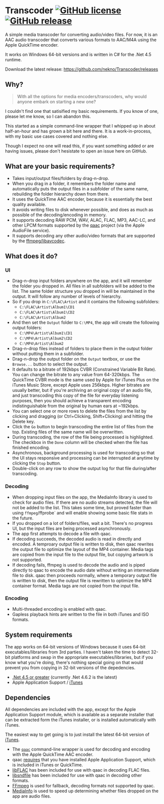 # Transcoder [![GitHub license](https://img.shields.io/github/license/nekno/transcoder.svg)](https://raw.githubusercontent.com/nekno/Transcoder/master/LICENSE) [![GitHub release](https://img.shields.io/github/release/nekno/transcoder.svg)](https://github.com/nekno/Transcoder/releases)

A simple media transcoder for converting audio/video files. For now, it is an AAC audio transcoder that converts various formats to AAC/M4A using the Apple QuickTime encoder.

It works on Windows 64-bit versions and is written in C# for the .Net 4.5 runtime.

Download the latest release: https://github.com/nekno/Transcoder/releases

## Why?

>With all the options for media encoders/transcoders, why would anyone embark on starting a new one?

I couldn't find one that satisified my basic requirements. If you know of one, please let me know, so I can abandon this.

This started as a simple command-line wrapper that I whipped up in about half-an-hour and has grown a bit here and there. It is a work-in-process, with my basic use cases covered and nothing else. 

Though I expect no one will read this, if you want something added or are having issues, please don't hesistate to open an issue here on GitHub.

## What are your basic requirements? 

- Takes input/output files/folders by drag-n-drop.
- When you drag in a folder, it remembers the folder name and automatically puts the output files in a subfolder of the same name, rebuilding the folder hierarchy down from there.
- It uses the QuickTime AAC encoder, because it is essentially the best quality available.
- It avoids writing files to disk whenever possible, and does as much as possible of the decoding/encoding in memory.
- It supports decoding RAW PCM, WAV, ALAC, FLAC, MP3, AAC-LC, and other LPCM formats supported by the [qaac](https://github.com/nu774/qaac/wiki/About-input-format) project (via the Apple AudioFile service).
- It supports decoding any other audio/video formats that are supported by the [ffmpeg/libavcodec](https://www.ffmpeg.org/general.html#Audio-Codecs).

## What does it do?

### UI
- Drag-n-drop input folders anywhere on the app, and it will remember the folder you dropped in. All files in all subfolders will be added to the list. The same folder structure you dropped in will be maintained in the output. It will follow any number of levels of hierarchy.
 - So if you drop in `C:\FLAC\Artist` and it contains the following subfolders:
    - `C:\FLAC\Artist\Album1\CD1`
    - `C:\FLAC\Artist\Album1\CD2`
    - `C:\FLAC\Artist\Album2`
 - And then set the `Output` folder to `C:\MP4`, the app will create the following output folders:
    - `C:\MP4\Artist\Album1\CD1`
    - `C:\MP4\Artist\Album2\CD2`
    - `C:\MP4\Artist\Album2`
- Drag-n-drop files instead of folders to place them in the output folder without putting them in a subfolder.
- Drag-n-drop the output folder on the `Output` textbox, or use the `Browse...` button to select the output.
- It defaults to a bitrate of 192kbps CVBR (Constrained Variable Bit Rate). You can change the bitrate to any value from 64-320kbps. The QuickTime CVBR mode is the same used by Apple for iTunes Plus on the iTunes Music Store, except Apple uses 256kbps. Higher bitrates are usually better, but if you're archiving an original copy of an audio file, and just transcoding this copy of the file for everyday listening purposes, then you should achieve a transparent encoding indistinguishable from the original by human ears at ~192kbps. 
- You can select one or more rows to delete the files from the list by clicking and dragging (or Ctrl+Clicking, Shift+Clicking) and hitting the Delete key.
- Click the `Go` button to begin transcoding the entire list of files from the top. Existing files of the same name will be overwritten.
- During transcoding, the row of the file being processed is highlighted. The checkbox in the `Done` column will be checked when the file has finished encoding.
- Asynchronous, background processing is used for transcoding so that the UI stays responsive and processing can be interrupted at anytime by clicking the `Stop` button.
- Double-click on any row to show the output log for that file during/after transcoding.

### Decoding
- When dropping input files on the app, the MediaInfo library is used to check for audio files. If there are no audio streams detected, the file will not be added to the list. This takes some time, but proved faster than using `ffmpeg`/ffprobe` and will enable showing some basic file stats in the future.
- If you dropped on a lot of folders/files, wait a bit. There's no progress UI, but the input files are being processed asynchronously.
- The app first attempts to decode a file with qaac.
 - If decoding succeeds, the decoded audio is read in directly and encoded. A temproary output file is written to disk, then qaac rewrites the output file to optimize the layout of the MP4 container. Media tags are copied from the input file to the output file, but copying artwork is not supported.
 - If decoding fails, ffmpeg is used to decode the audio and is piped directly to qaac to encode the audio date without writing an intermediate file to disk. qaac then proceeds normally, where a temporary output file is written to disk, then the output file is rewritten to optimize the MP4 container format. Media tags are not copied from the input file.
 
### Encoding
- Multi-threaded encoding is enabled with qaac.
- Gapless playback hints are written to the file in both iTunes and ISO formats.

## System requirements

The app works on 64-bit versions of Windows because it uses 64-bit executables/libraries from 3rd parties. I haven't taken the time to detect 32-bit platforms and swap in the appropriate executables/libraries, but if you know what you're doing, there's nothing special going on that would prevent you from copying in 32-bit versions of the depedencies.

- [.Net 4.5 or greater](http://go.microsoft.com/fwlink/?LinkId=780597) (currently .Net 4.6.2 is the latest)
- Apple Application Support / [iTunes](https://www.apple.com/itunes/download/)

## Dependencies

All dependencies are included with the app, except for the Apple Application Support module, which is available as a separate installer that can be extracted form the iTunes installer, or is installed automatically with iTunes. 

The easiest way to get going is to just install the latest 64-bit version of [iTunes](https://www.apple.com/itunes/download/).

- The [`qaac`](https://sites.google.com/site/qaacpage/) command-line wrapper is used for decoding and encoding with the Apple QuickTime AAC encoder. 
 - qaac [requires](https://github.com/nu774/qaac/wiki/Installation) that you have installed Apple Application Support, which is included in iTunes or QuickTime.
 - [libFLAC](http://www.rarewares.org/lossless.php) has been included for use with qaac in decoding FLAC files.
 - [libsndfile](http://www.mega-nerd.com/libsndfile) has been included for use with qaac in decoding other formats.
- [FFmpeg](http://ffmpeg.zeranoe.com/builds/) is used for fallback, decoding formats not supported by qaac.
- [MediaInfo](https://mediaarea.net/en/MediaInfo) is used to speed up determining whether files dropped on the app are audio files. 
